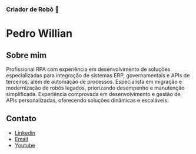 ### Criador de Robô 🤖


<!--
**pedrowill-dev/pedrowill-dev** is a ✨ _special_ ✨ repository because its `README.md` (this file) appears on your GitHub profile.

Here are some ideas to get you started:

- 🔭 I’m currently working on ...
- 🌱 I’m currently learning ...
- 👯 I’m looking to collaborate on ...
- 🤔 I’m looking for help with ...
- 💬 Ask me about ...
- 📫 How to reach me: ...
- 😄 Pronouns: ...
- ⚡ Fun fact: ...
-->


# Pedro Willian

## Sobre mim

Profissional RPA com experiência em desenvolvimento de soluções especializadas para integração de sistemas ERP, governamentais e APIs de terceiros, além de automação de processos. Especialista em migração e modernização de robôs legados, priorizando desempenho e manutenção simplificada. Experiência comprovada em desenvolvimento e gestão de APIs personalizadas, oferecendo soluções dinâmicas e escaláveis.
## Contato

* [Linkedin](https://www.linkedin.com/in/pedrowill-developer/)
* [Email](pedrowill.developer@gmail.com)
* [Youtube](https://www.youtube.com/@criador.robo-rpa)

